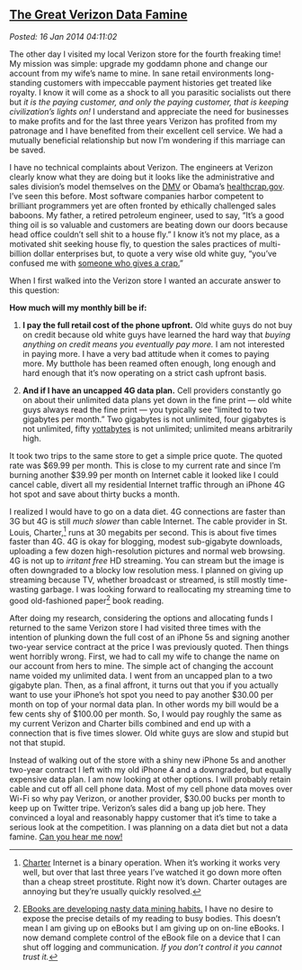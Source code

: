  
[The Great Verizon Data Famine](https://bakerjd99.wordpress.com/2014/01/15/the-great-verizon-data-famine/)
---------------------------------------------------------------------------------------------------------

*Posted: 16 Jan 2014 04:11:02*

The other day I visited my local Verizon store for the fourth freaking
time! My mission was simple: upgrade my goddamn phone and change our
account from my wife’s name to mine. In sane retail environments
long-standing customers with impeccable payment histories get treated
like royalty. I know it will come as a shock to all you parasitic
socialists out there but *it is the paying customer, and only the paying
customer, that is keeping civilization’s lights on!* I understand and
appreciate the need for businesses to make profits and for the last
three years Verizon has profited from my patronage and I have benefited
from their excellent cell service. We had a mutually beneficial
relationship but now I’m wondering if this marriage can be saved.

I have no technical complaints about Verizon. The engineers at Verizon
clearly know what they are doing but it looks like the administrative
and sales division’s model themselves on the
[DMV](https://www.urbandictionary.com/define.php?term=DMV) or Obama’s
[healthcrap.gov](https://obamacaregov.us/). I’ve seen this before. Most
software companies harbor competent to brilliant programmers yet are
often fronted by ethically challenged sales baboons. My father, a
retired petroleum engineer, used to say, “It’s a good thing oil is so
valuable and customers are beating down our doors because head office
couldn’t sell shit to a house fly.” I know it’s not my place, as a
motivated shit seeking house fly, to question the sales practices of
multi-billion dollar enterprises but, to quote a very wise old white
guy, “you’ve confused me with [someone who gives a
crap.](https://www.urbandictionary.com/define.php?term=call%20someone%20who%20gives%20a%20shit)”

When I first walked into the Verizon store I wanted an accurate answer
to this question:

**How much will my monthly bill be if:**

1.  **I pay the full retail cost of the phone upfront.** Old white guys
    do not buy on credit because old white guys have learned the hard
    way that *buying anything on credit means you eventually pay more.*
    I am not interested in paying more. I have a very bad attitude when
    it comes to paying more. My butthole has been reamed often enough,
    long enough and hard enough that it’s now operating on a strict cash
    upfront basis.

2.  **And if I have an uncapped 4G data plan.** Cell providers
    constantly go on about their unlimited data plans yet down in the
    fine print — old white guys always read the fine print — you
    typically see “limited to two gigabytes per month.” Two gigabytes is
    not unlimited, four gigabytes is not unlimited, fifty
    [yottabytes](https://en.wikipedia.org/wiki/Yottabyte) is not
    unlimited; unlimited means arbitrarily high.

It took two trips to the same store to get a simple price quote. The
quoted rate was \$69.99 per month. This is close to my current rate and
since I’m burning another \$39.99 per month on Internet cable it looked
like I could cancel cable, divert all my residential Internet traffic
through an iPhone 4G hot spot and save about thirty bucks a month.

I realized I would have to go on a data diet. 4G connections are faster
than 3G but 4G is still *much slower* than cable Internet. The cable
provider in St. Louis, Charter,[^4483a] runs at 30 megabits per second. This
is about five times faster than 4G. 4G is okay for blogging, modest
sub-gigabyte downloads, uploading a few dozen high-resolution pictures
and normal web browsing. 4G is not up to *irritant free* HD streaming.
You can stream but the image is often downgraded to a blocky low
resolution mess. I planned on giving up streaming because TV, whether
broadcast or streamed, is still mostly time-wasting garbage. I was
looking forward to reallocating my streaming time to good old-fashioned
paper[^4483b] book reading.

After doing my research, considering the options and allocating funds I
returned to the same Verizon store I had visited three times with the
intention of plunking down the full cost of an iPhone 5s and signing
another two-year service contract at the price I was previously quoted.
Then things went horribly wrong. First, we had to call my wife to change
the name on our account from hers to mine. The simple act of changing
the account name voided my unlimited data. I went from an uncapped plan
to a two gigabyte plan. Then, as a final affront, it turns out that you
if you actually want to use your iPhone’s hot spot you need to pay
another \$30.00 per month on top of your normal data plan. In other
words my bill would be a few cents shy of \$100.00 per month. So, I
would pay roughly the same as my current Verizon and Charter bills
combined and end up with a connection that is five times slower. Old
white guys are slow and stupid but not that stupid.

Instead of walking out of the store with a shiny new iPhone 5s and
another two-year contract I left with my old iPhone 4 and a downgraded,
but equally expensive data plan. I am now looking at other options. I
will probably retain cable and cut off all cell phone data. Most of my
cell phone data moves over Wi-Fi so why pay Verizon, or another
provider, \$30.00 bucks per month to keep up on Twitter tripe. Verizon’s
sales did a bang up job here. They convinced a loyal and reasonably
happy customer that it’s time to take a serious look at the competition.
I was planning on a data diet but not a data famine. [Can you hear me
now!](https://www.youtube.com/watch?v=XMblePw7eJs)

[^4483a]: [Charter](https://www.charter.com/) Internet is a binary
    operation. When it’s working it works very well, but over that last
    three years I’ve watched it go down more often than a cheap street
    prostitute. Right now it’s down. Charter outages are annoying but
    they’re usually quickly resolved.

[^4483b]: [EBooks are developing nasty data mining
    habits.](https://online.wsj.com/news/articles/SB10001424052702304870304577490950051438304)
    I have no desire to expose the precise details of my reading to
    busy bodies. This doesn’t mean I am giving up on eBooks but I am
    giving up on on-line eBooks. I now demand complete control of the
    eBook file on a device that I can shut off logging and
    communication. *If you don’t control it you cannot trust it.*
